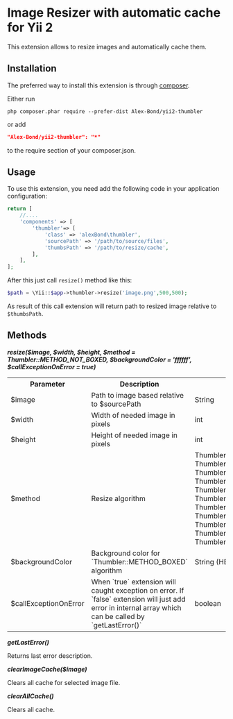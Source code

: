 Image Resizer with automatic cache for Yii 2
============================================

This extension allows to resize images and automatically cache them.

Installation
------------

The preferred way to install this extension is through [composer](http://getcomposer.org/download/).

Either run

```
php composer.phar require --prefer-dist Alex-Bond/yii2-thumbler
```

or add

```json
"Alex-Bond/yii2-thumbler": "*"
```

to the require section of your composer.json.

Usage
-----

To use this extension, you need add the following code in your application configuration:

```php
return [
    //....
    'components' => [
        'thumbler'=> [
            'class' => 'alexBond\thumbler',
            'sourcePath' => '/path/to/source/files',
            'thumbsPath' => '/path/to/resize/cache',
        ],
    ],
];
```

After this just call `resize()` method like this:

```php
$path = \Yii::$app->thumbler->resize('image.png',500,500);
```

As result of this call extension will return path to resized image relative to `$thumbsPath`.

Methods
-------

***resize($image, $width, $height, $method = Thumbler::METHOD_NOT_BOXED, $backgroundColor = 'ffffff', $callExceptionOnError = true)***

<table>
  <tr>
    <th>Parameter</th><th>Description</th><th>Possible Values</th>
  </tr>
  <tr>
    <td>$image</td><td>Path to image based relative to $sourcePath</td><td>String</td>
  </tr>
  <tr>
    <td>$width</td><td>Width of needed image in pixels</td><td>int</td>
  </tr>
  <tr>
    <td>$height</td><td>Height of needed image in pixels</td><td>int</td>
  </tr>
  <tr>
    <td>$method</td><td>Resize algorithm</td>
    <td>
    Thumbler::METHOD_BOXED;   
    Thumbler::METHOD_NOT_BOXED;    
    Thumbler::METHOD_CROP_TOP_LEFT;    
    Thumbler::METHOD_CROP_TOP_CENTER;    
    Thumbler::METHOD_CROP_TOP_RIGHT;    
    Thumbler::METHOD_CROP_MIDDLE_LEFT;    
    Thumbler::METHOD_CROP_CENTER;    
    Thumbler::METHOD_CROP_MIDDLE_RIGHT;    
    Thumbler::METHOD_CROP_BOTTOM_LEFT;    
    Thumbler::METHOD_CROP_BOTTOM_CENTER;    
    Thumbler::METHOD_CROP_BOTTOM_RIGHT;
    </td>
  </tr>
  <tr>
    <td>$backgroundColor</td><td>Background color for `Thumbler::METHOD_BOXED` algorithm</td><td>String (HEX color)</td>
  </tr>
  <tr>
    <td>$callExceptionOnError</td><td>When `true` extension will caught exception on error. If `false` extension will just add error in internal array which can be called by `getLastError()`</td><td>boolean</td>
  </tr>
</table>

***getLastError()***

Returns last error description.

***clearImageCache($image)***

Clears all cache for selected image file.

***clearAllCache()***

Clears all cache.